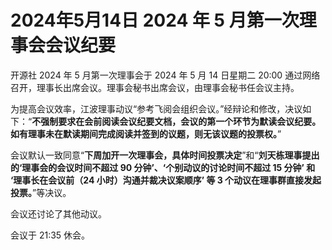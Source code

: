 # 2024年5月14日 2024 年 5 月第一次理事会会议纪要

开源社 2024 年 5 月第一次理事会于 2024 年 5 月 14 日星期二 20:00 通过网络召开，理事长出席会议。理事会秘书出席会议，由理事会秘书任会议主持。

为提高会议效率，江波理事动议“参考飞阅会组织会议。”经辩论和修改，决议如下：“**不强制要求在会前阅读会议纪要文档，会议的第一个环节为默读会议纪要。如有理事未在默读期间完成阅读并签到的议题，则无该议题的投票权。**”

会议默认一致同意“**下周加开一次理事会，具体时间投票决定**”和“**刘天栋理事提出的‘理事会的会议时间不超过 90 分钟’、‘个别动议的讨论时间不超过 15 分钟’ 和 ‘理事长在会议前（24 小时）沟通并裁决议案顺序’ 等 3 个动议在理事群直接发起投票。**”等决议。

会议还讨论了其他动议。

会议于 21:35 休会。